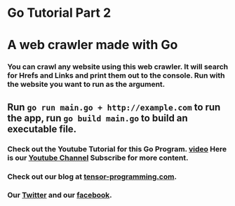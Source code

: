 # Go Tutorial Part 2
# A web crawler made with Go

### You can crawl any website using this web crawler.  It will search for Hrefs and Links and print them out to the console. Run with the website you want to run as the argument. 

## Run `go run main.go + http://example.com` to run the app, run `go build main.go` to build an executable file. 

### Check out the Youtube Tutorial for this Go Program. [video](https://youtu.be/9HZeKtIbJg4) Here is our [Youtube Channel](https://www.youtube.com/channel/UCYqCZOwHbnPwyjawKfE21wg) Subscribe for more content.

### Check out our blog at [tensor-programming.com](http://tensor-programming.com/).

### Our [Twitter](https://twitter.com/TensorProgram) and our [facebook](https://www.facebook.com/Tensor-Programming-1197847143611799/).
